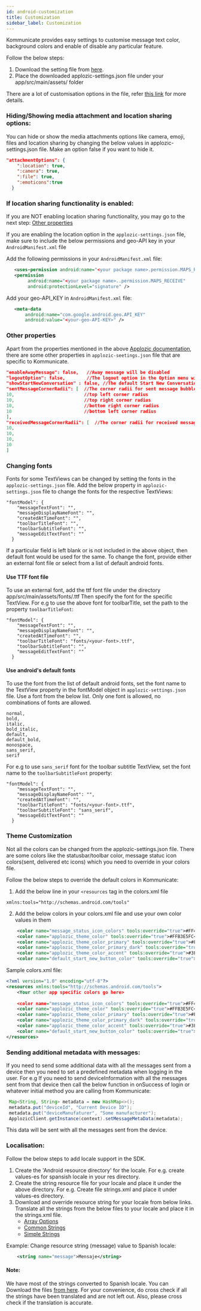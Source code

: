 ```yaml
---
id: android-customization
title: Customization
sidebar_label: Customization
---
```


Kommunicate provides easy settings to customise message text color, background colors and enable of disable any particular feature.

Follow the below steps:
1) Download the setting file from [here](https://github.com/Kommunicate-io/Kommunicate-Android-Chat-SDK/blob/master/app/src/main/assets/applozic-settings.json).
2) Place the downloaded applozic-settings.json file under your app/src/main/assets/ folder

There are a lot of customisation options in the file, refer [this link](https://docs.applozic.com/docs/android-chat-theme-and-customization#section-applozic-settings-json-properties-detail) for more details.

### Hiding/Showing media attachment and location sharing options:
You can hide or show the media attachments options like camera, emoji, files and location sharing by changing the below values in applozic-settings.json file.
Make an option false if you want to hide it.

```json
"attachmentOptions": {
    ":location": true,
    ":camera": true,
    ":file": true,
    ":emoticons":true
  }
```

### If location sharing functionality is enabled:
If you are NOT enabling location sharing functionality, you may go to the next step: [Other properties](https://github.com/AppLozic/Kommunicate/blob/reytum-patch-1/docs/docs/android-customization.md#other-properties)

If you are enabling the location option in the `applozic-settings.json` file, make sure to include the below permissions and geo-API key in your `AndroidManifest.xml` file

Add the following permissions in your `AndroidManifest.xml` file:

```xml
   <uses-permission android:name="<your package name>.permission.MAPS_RECEIVE" />
   <permission
        android:name="<your package name>..permission.MAPS_RECEIVE"
        android:protectionLevel="signature" />
```

Add your geo-API_KEY in `AndroidManifest.xml` file:
```xml
   <meta-data
       android:name="com.google.android.geo.API_KEY"
       android:value="<your-geo-API-KEY>" />
```

### Other properties
Apart from the properties mentioned in the above [Applozic documentation](https://docs.applozic.com/docs/android-chat-theme-and-customization#section-applozic-settings-json-properties-detail), there are some other properties in `applozic-seetings.json` file that are specific to Kommunicate.

```json
"enableAwayMessage": false,   //Away message will be disabled
"logoutOption": false,        //The logout option in the Option menu will be hidden
"showStartNewConversation" : false, //The default Start New Conversation button will be hidden
"sentMessageCornerRadii": [  //The corner radii for sent message bubble
10,                          //top left corner radius
10,                          //top right corner radius
10,                          //bottom right corner radius
10                           //bottom left corner radius
],
"receivedMessageCornerRadii": [  //The corner radii for received message bubble . (Similar order as sentMessageCornerRadii)
10,
10,
10,
10
]
```

### Changing fonts
Fonts for some TextViews can be changed by setting the fonts in the `applozic-settings.json` file. Add the below property in `applozic-settings.json` file to change the fonts for the respective TextViews:
```
"fontModel": {
    "messageTextFont": "",
    "messageDisplayNameFont": "",
    "createdAtTimeFont": "",
    "toolbarTitleFont": "",
    "toolbarSubtitleFont": "",
    "messageEditTextFont": ""
  }
```
If a particular field is left blank or is not included in the above object, then default font would be used for the same.
To change the font, provide either an external font file or select from a list of default android fonts.

#### Use TTF font file
To use an external font, add the ttf font file under the directory app/src/main/assets/fonts/<your-font>.ttf
Then specify the font for the specific TextView. For e.g to use the above font for toolbarTitle, set the path to the property `toolbarTitleFont`:
```
"fontModel": {
    "messageTextFont": "",
    "messageDisplayNameFont": "",
    "createdAtTimeFont": "",
    "toolbarTitleFont": "fonts/<your-font>.ttf",
    "toolbarSubtitleFont": "",
    "messageEditTextFont": ""
  }
```
   
#### Use android's default fonts
To use the font from the list of default android fonts, set the font name to the TextView property in the fontModel object in `applozic-settings.json` file. Use a font from the below list. Only one font is allowed, no combinations of fonts are allowed.

```
normal, 
bold,
italic,
bold_italic,
default,
default_bold,
monospace,
sans_serif,
serif
```

For e.g to use `sans_serif` font for the toolbar subtitle TextView, set the font name to the `toolbarSubtitleFont` property:
```
"fontModel": {
    "messageTextFont": "",
    "messageDisplayNameFont": "",
    "createdAtTimeFont": "",
    "toolbarTitleFont": "fonts/<your-font>.ttf",
    "toolbarSubtitleFont": "sans_serif",
    "messageEditTextFont": ""
  }
```


### Theme Customization
Not all the colors can be changed from the applozic-settings.json file. There are some colors like the statusbar/toolbar color, message statuc icon colors(sent, delivered etc icons)
which you need to override in your colors file.

Follow the below steps to override the default colors in Kommunicate:
1) Add the below line in your `<resources` tag in the colors.xml file
```
xmlns:tools="http://schemas.android.com/tools"
```
2) Add the below colors in your colors.xml file and use your own color values in them
```xml
    <color name="message_status_icon_colors" tools:override="true">#FF4081</color> // Message status icon color
    <color name="applozic_theme_color" tools:override="true">#FFB3E5FC</color>     //Theme color
    <color name="applozic_theme_color_primary" tools:override="true">#FF4081</color> 
    <color name="applozic_theme_color_primary_dark" tools:override="true">#FF4081</color>
    <color name="applozic_theme_color_accent" tools:override="true">#3F51B5</color>
    <color name="default_start_new_button_color" tools:override="true">#FF4081</color> //Default start new conversation button color
```

Sample colors.xml file:
```xml
<?xml version="1.0" encoding="utf-8"?>
<resources xmlns:tools="http://schemas.android.com/tools">
    <Your other app specific colors go here>
    
    <color name="message_status_icon_colors" tools:override="true">#FF4081</color>
    <color name="applozic_theme_color" tools:override="true">#FFB3E5FC</color>
    <color name="applozic_theme_color_primary" tools:override="true">#FF4081</color>
    <color name="applozic_theme_color_primary_dark" tools:override="true">#FF4081</color>
    <color name="applozic_theme_color_accent" tools:override="true">#3F51B5</color>
    <color name="default_start_new_button_color" tools:override="true">#FF4081</color>
</resources>
```

### Sending additional metadata with messages:
If you need to send some additional data with all the messages sent from a device then you need to set a predefined metadata when logging in the user.
For e.g If you need to send deviceInformation with all the messages sent from that device then call the below function in onSuccess of login or whatever initial method you are calling from Kommunicate:

```java
 Map<String, String> metadata = new HashMap<>();
 metadata.put("deviceId", "Current Device ID");
 metadata.put("deviceManufaturer", "Some manufacturer");
 ApplozicClient.getInstance(context).setMessageMetaData(metadata);
 ```
 This data will be sent with all the messages sent from the device.
 
 ### Localisation:
 Follow the below steps to add locale support in the SDK.
 1) Create the 'Android resource directory' for the locale. For e.g. create values-es for spansish locale in your res directory.
 2) Create the string resource file for your locale and place it under the above directory. For e.g. Create file strings.xml and place it under values-es directory.
 3) Download and override resource string for your locale from below links. Translate all the strings from the below files to your locale and place it in the strings.xml file.
     * [Array Options](https://github.com/Kommunicate-io/Kommunicate-Android-Chat-SDK/blob/master/kommunicateui/src/main/res/values/mobicom_array.xml)
     * [Common Strings](https://github.com/Kommunicate-io/Kommunicate-Android-Chat-SDK/blob/master/kommunicateui/src/main/res/values/mobicom_strings.xml)
     * [Simple Strings](https://github.com/Kommunicate-io/Kommunicate-Android-Chat-SDK/blob/localization/kommunicateui/src/main/res/values/strings.xml)
     
 Example: Change resource string (message) value to Spanish locale:
 ```xml
     <string name="message">Mensaje</string>
 ```
 
 #### Note:
We have most of the strings converted to Spanish locale. You can Download the files [from here](https://github.com/Kommunicate-io/Kommunicate-Android-Chat-SDK/tree/localization/app/src/main/res/values-es). For your convenience, do cross check if all the strings have been translated and are not left out. Also, please cross check if the translation is accurate.
